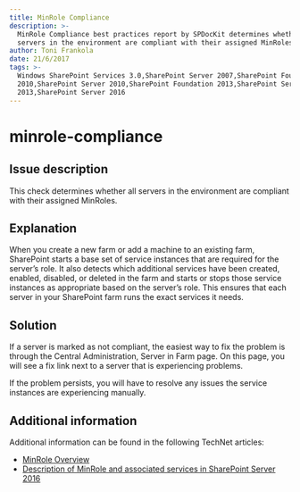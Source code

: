 ```yaml
---
title: MinRole Compliance
description: >-
  MinRole Compliance best practices report by SPDocKit determines whether all
  servers in the environment are compliant with their assigned MinRoles.
author: Toni Frankola
date: 21/6/2017
tags: >-
  Windows SharePoint Services 3.0,SharePoint Server 2007,SharePoint Foundation
  2010,SharePoint Server 2010,SharePoint Foundation 2013,SharePoint Server
  2013,SharePoint Server 2016
---
```


# minrole-compliance

## Issue description

This check determines whether all servers in the environment are compliant with their assigned MinRoles.

## Explanation

When you create a new farm or add a machine to an existing farm, SharePoint starts a base set of service instances that are required for the server’s role. It also detects which additional services have been created, enabled, disabled, or deleted in the farm and starts or stops those service instances as appropriate based on the server’s role. This ensures that each server in your SharePoint farm runs the exact services it needs.

## Solution

If a server is marked as not compliant, the easiest way to fix the problem is through the Central Administration, Server in Farm page. On this page, you will see a fix link next to a server that is experiencing problems.

If the problem persists, you will have to resolve any issues the service instances are experiencing manually.

## Additional information

Additional information can be found in the following TechNet articles:

* [MinRole Overview](https://technet.microsoft.com/en-us/library/mt346114%28v=office.16%29.aspx)
* [Description of MinRole and associated services in SharePoint Server 2016](https://technet.microsoft.com/en-us/library/mt667910%28v=office.16%29.aspx)

